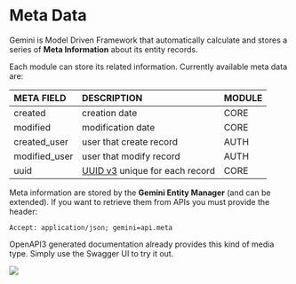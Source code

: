 # Meta Data

Gemini is Model Driven Framework that automatically calculate and stores a series of **Meta Information** about its entity records.

Each module can store its related information. Currently available meta data are:

| META FIELD | DESCRIPTION | MODULE |
| :--- | :--- | :--- |
| created | creation date | CORE |
| modified | modification date | CORE |
| created\_user | user that create record | AUTH |
| modified\_user | user that modify record | AUTH |
| uuid | [UUID v3](uuid-v3.md) unique for each record | CORE |

Meta information are stored by the **Gemini Entity Manager** \(and can be extended\). If you want to retrieve them from APIs you must provide the header:

```http
Accept: application/json; gemini=api.meta
```

OpenAPI3 generated documentation already provides this kind of media type. Simply use the Swagger UI to try it out.

![](../../../.gitbook/assets/meta_data_example.gif)

